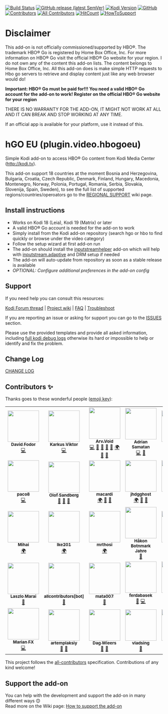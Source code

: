[![Build Status](https://github.com/arvvoid/plugin.video.hbogoeu/workflows/CI/badge.svg)](https://github.com/arvvoid/plugin.video.hbogoeu/actions)
[![GitHub release (latest SemVer)](https://img.shields.io/github/v/release/arvvoid/plugin.video.hbogoeu)](https://github.com/arvvoid/plugin.video.hbogoeu/blob/master/README.md#install-instructions) 
[![Kodi Version](https://img.shields.io/badge/kodi-18%20%7C%2019%2B-blue)](https://kodi.tv/)
[![GitHub](https://img.shields.io/github/license/arvvoid/plugin.video.hbogoeu?style=flat)](https://opensource.org/licenses/gpl-2.0.php)
[![Contributors](https://img.shields.io/github/contributors/arvvoid/plugin.video.hbogoeu.svg)](https://github.com/arvvoid/plugin.video.hbogoeu/graphs/contributors)
[![All Contributors](https://img.shields.io/badge/all_contributors-34-orange.svg?style=flat-square)](#contributors-)
[![HitCount](http://hits.dwyl.io/arvvoid/pluginvideohbogoeu.svg)](http://hits.dwyl.io/arvvoid/pluginvideohbogoeu)
[![HowToSupport](https://img.shields.io/badge/How%20to-support%20the%20add--on-orange)](https://github.com/arvvoid/plugin.video.hbogoeu#support-the-add-on)


# Disclaimer

This add-on is not officially commissioned/supported by HBO®. The trademark HBO® Go is registered by Home Box Office, Inc.
For more information on HBO® Go visit the official HBO® Go website for your region.
I do not own any of the content this add-on lists. The content belongs to Home Box Office, Inc. All this add-on does is make simple HTTP requests to Hbo go servers to retrieve and display content just like any web browser would do!

**Important: HBO® Go must be paid for!!! You need a valid HBO® Go account for the add-on to work!
Register on the official HBO® Go website for your region**

THERE IS NO WARRANTY FOR THE ADD-ON, IT MIGHT NOT WORK AT ALL AND IT CAN BREAK AND STOP WORKING AT ANY TIME.

If an official app is available for your platform, use it instead of this.

# hGO EU (plugin.video.hbogoeu)

Simple Kodi add-on to access HBO® Go content from Kodi Media Center (http://kodi.tv).

This add-on support 18 countries at the moment Bosnia and Herzegovina, Bulgaria, Croatia, Czech Republic, Denmark, Finland, Hungary, Macedonia, Montenegro, Norway, Polonia, Portugal, Romania, Serbia, Slovakia, Slovenija, Spain, Sweden), to see the full list of supported regions/countries/operoators go to the [REGIONAL SUPPORT](https://github.com/arvvoid/plugin.video.hbogoeu/wiki/Regional-support) wiki page.

## Install instructions

* Works on Kodi 18 (Leia), Kodi 19 (Matrix) or later
* A valid HBO® Go account is needed for the add-on to work
* Simply install from the Kodi add-on repository (search hgo or hbo to find quickly or browse under the video category)
* Follow the setup wizard at first add-on run
* The add-on should install the [inputstreamhelper](https://github.com/emilsvennesson/script.module.inputstreamhelper) add-on which will help with [inputstream.adaptive](https://github.com/peak3d/inputstream.adaptive) and DRM setup if needed
* The add-on will auto-update from repository as soon as a stable release is available
* *OPTIONAL: Configure additional preferences in the add-on config*

## Support

If you need help you can consult this resources:

[Kodi Forum thread](https://forum.kodi.tv/showthread.php?tid=339798) |
[Project wiki](https://github.com/arvvoid/plugin.video.hbogoeu/wiki) | 
[FAQ](https://github.com/arvvoid/plugin.video.hbogoeu/wiki/FAQ) | 
[Troubleshoot](https://github.com/arvvoid/plugin.video.hbogoeu/wiki/Troubleshoot)

If you are reporting an issue or asking for support you can go to the [ISSUES](https://github.com/arvvoid/plugin.video.hbogoeu/issues) section.

Please use the provided templates and provide all asked information, including [full kodi debug logs](https://kodi.wiki/view/Log_file/Easy) otherwise its hard or impossible to help or identify and fix the problem.


## Change Log

[CHANGE LOG](https://github.com/arvvoid/plugin.video.hbogoeu/blob/master/changelog.md)

## Contributors ✨

Thanks goes to these wonderful people ([emoji key](https://allcontributors.org/docs/en/emoji-key)):

<!-- ALL-CONTRIBUTORS-LIST:START - Do not remove or modify this section -->
<!-- prettier-ignore-start -->
<!-- markdownlint-disable -->
<table>
  <tr>
    <td align="center"><a href="https://github.com/billsuxx"><img src="https://avatars3.githubusercontent.com/u/4318995?v=4" width="100px;" alt=""/><br /><sub><b>David Fodor</b></sub></a><br /><a href="https://github.com/arvvoid/plugin.video.hbogoeu/commits?author=billsuxx" title="Code">💻</a></td>
    <td align="center"><a href="https://github.com/karkusviktor"><img src="https://avatars1.githubusercontent.com/u/14263851?v=4" width="100px;" alt=""/><br /><sub><b>Karkus Viktor</b></sub></a><br /><a href="https://github.com/arvvoid/plugin.video.hbogoeu/commits?author=karkusviktor" title="Code">💻</a></td>
    <td align="center"><a href="https://github.com/arvvoid"><img src="https://avatars2.githubusercontent.com/u/46710439?v=4" width="100px;" alt=""/><br /><sub><b>Arv.Void</b></sub></a><br /><a href="https://github.com/arvvoid/plugin.video.hbogoeu/commits?author=arvvoid" title="Code">💻</a> <a href="https://github.com/arvvoid/plugin.video.hbogoeu/commits?author=arvvoid" title="Documentation">📖</a> <a href="#ideas-arvvoid" title="Ideas, Planning, & Feedback">🤔</a> <a href="#maintenance-arvvoid" title="Maintenance">🚧</a> <a href="https://github.com/arvvoid/plugin.video.hbogoeu/pulls?q=is%3Apr+reviewed-by%3Aarvvoid" title="Reviewed Pull Requests">👀</a> <a href="#translation-arvvoid" title="Translation">🌍</a> <a href="https://github.com/arvvoid/plugin.video.hbogoeu/issues?q=author%3Aarvvoid" title="Bug reports">🐛</a> <a href="#question-arvvoid" title="Answering Questions">💬</a></td>
    <td align="center"><a href="https://github.com/Sakerdot"><img src="https://avatars3.githubusercontent.com/u/9504138?v=4" width="100px;" alt=""/><br /><sub><b>Adrian Samatan</b></sub></a><br /><a href="https://github.com/arvvoid/plugin.video.hbogoeu/commits?author=Sakerdot" title="Code">💻</a> <a href="#ideas-Sakerdot" title="Ideas, Planning, & Feedback">🤔</a></td>
    <td align="center"><a href="http://ajnasz.hu"><img src="https://avatars1.githubusercontent.com/u/38329?v=4" width="100px;" alt=""/><br /><sub><b>Lajos Koszti</b></sub></a><br /><a href="#translation-Ajnasz" title="Translation">🌍</a> <a href="https://github.com/arvvoid/plugin.video.hbogoeu/commits?author=Ajnasz" title="Code">💻</a> <a href="https://github.com/arvvoid/plugin.video.hbogoeu/issues?q=author%3AAjnasz" title="Bug reports">🐛</a></td>
    <td align="center"><a href="https://github.com/yuppity"><img src="https://avatars3.githubusercontent.com/u/18071690?v=4" width="100px;" alt=""/><br /><sub><b>yuppity</b></sub></a><br /><a href="https://github.com/arvvoid/plugin.video.hbogoeu/commits?author=yuppity" title="Code">💻</a> <a href="https://github.com/arvvoid/plugin.video.hbogoeu/issues?q=author%3Ayuppity" title="Bug reports">🐛</a></td>
    <td align="center"><a href="https://github.com/awdAvenger"><img src="https://avatars2.githubusercontent.com/u/13065046?v=4" width="100px;" alt=""/><br /><sub><b>Knut Tidemann</b></sub></a><br /><a href="https://github.com/arvvoid/plugin.video.hbogoeu/issues?q=author%3AawdAvenger" title="Bug reports">🐛</a> <a href="https://github.com/arvvoid/plugin.video.hbogoeu/commits?author=awdAvenger" title="Code">💻</a></td>
  </tr>
  <tr>
    <td align="center"><a href="https://github.com/Paco8"><img src="https://avatars1.githubusercontent.com/u/5084042?v=4" width="100px;" alt=""/><br /><sub><b>paco8</b></sub></a><br /><a href="https://github.com/arvvoid/plugin.video.hbogoeu/commits?author=paco8" title="Code">💻</a></td>
    <td align="center"><a href="https://github.com/PolliSoft"><img src="https://avatars0.githubusercontent.com/u/563252?v=4" width="100px;" alt=""/><br /><sub><b>Olof Sandberg</b></sub></a><br /><a href="https://github.com/arvvoid/plugin.video.hbogoeu/issues?q=author%3APolliSoft" title="Bug reports">🐛</a> <a href="#ideas-PolliSoft" title="Ideas, Planning, & Feedback">🤔</a> <a href="#userTesting-PolliSoft" title="User Testing">📓</a></td>
    <td align="center"><a href="https://github.com/macardi"><img src="https://avatars0.githubusercontent.com/u/71271?v=4" width="100px;" alt=""/><br /><sub><b>macardi</b></sub></a><br /><a href="#translation-macardi" title="Translation">🌍</a> <a href="#ideas-macardi" title="Ideas, Planning, & Feedback">🤔</a> <a href="#userTesting-macardi" title="User Testing">📓</a></td>
    <td align="center"><a href="https://github.com/jhdgghost"><img src="https://avatars2.githubusercontent.com/u/25726039?v=4" width="100px;" alt=""/><br /><sub><b>jhdgghost</b></sub></a><br /><a href="#translation-jhdgghost" title="Translation">🌍</a> <a href="#ideas-jhdgghost" title="Ideas, Planning, & Feedback">🤔</a> <a href="#userTesting-jhdgghost" title="User Testing">📓</a></td>
    <td align="center"><a href="https://github.com/jumakki"><img src="https://avatars3.githubusercontent.com/u/32912134?v=4" width="100px;" alt=""/><br /><sub><b>jumakki</b></sub></a><br /><a href="#translation-jumakki" title="Translation">🌍</a> <a href="https://github.com/arvvoid/plugin.video.hbogoeu/issues?q=author%3Ajumakki" title="Bug reports">🐛</a> <a href="#ideas-jumakki" title="Ideas, Planning, & Feedback">🤔</a> <a href="#userTesting-jumakki" title="User Testing">📓</a></td>
    <td align="center"><a href="https://github.com/sanangel"><img src="https://avatars1.githubusercontent.com/u/20192587?v=4" width="100px;" alt=""/><br /><sub><b>sanangel</b></sub></a><br /><a href="#ideas-sanangel" title="Ideas, Planning, & Feedback">🤔</a> <a href="#userTesting-sanangel" title="User Testing">📓</a></td>
    <td align="center"><a href="http://www.el-magnifico.org"><img src="https://avatars0.githubusercontent.com/u/697599?v=4" width="100px;" alt=""/><br /><sub><b>Alfonso E.M.</b></sub></a><br /><a href="#ideas-alfem" title="Ideas, Planning, & Feedback">🤔</a> <a href="#userTesting-alfem" title="User Testing">📓</a></td>
  </tr>
  <tr>
    <td align="center"><a href="http://mihai.discuta-liber.com/"><img src="https://avatars1.githubusercontent.com/u/14995307?v=4" width="100px;" alt=""/><br /><sub><b>Mihai</b></sub></a><br /><a href="#translation-tmihai20" title="Translation">🌍</a></td>
    <td align="center"><a href="https://github.com/Ike201"><img src="https://avatars2.githubusercontent.com/u/51044106?v=4" width="100px;" alt=""/><br /><sub><b>Ike201</b></sub></a><br /><a href="#translation-Ike201" title="Translation">🌍</a></td>
    <td align="center"><a href="https://github.com/mrthosi"><img src="https://avatars2.githubusercontent.com/u/55213305?v=4" width="100px;" alt=""/><br /><sub><b>mrthosi</b></sub></a><br /><a href="#translation-mrthosi" title="Translation">🌍</a></td>
    <td align="center"><a href="http://håkonjahre.no"><img src="https://avatars3.githubusercontent.com/u/1866620?v=4" width="100px;" alt=""/><br /><sub><b>Håkon Botnmark Jahre</b></sub></a><br /><a href="https://github.com/arvvoid/plugin.video.hbogoeu/issues?q=author%3Ahaakobja" title="Bug reports">🐛</a></td>
    <td align="center"><a href="https://github.com/sile70000"><img src="https://avatars2.githubusercontent.com/u/46074370?v=4" width="100px;" alt=""/><br /><sub><b>sile70000</b></sub></a><br /><a href="https://github.com/arvvoid/plugin.video.hbogoeu/issues?q=author%3Asile70000" title="Bug reports">🐛</a> <a href="#ideas-sile70000" title="Ideas, Planning, & Feedback">🤔</a> <a href="#userTesting-sile70000" title="User Testing">📓</a> <a href="https://github.com/arvvoid/plugin.video.hbogoeu/commits?author=sile70000" title="Code">💻</a></td>
    <td align="center"><a href="https://github.com/ntilagoa"><img src="https://avatars1.githubusercontent.com/u/13465787?v=4" width="100px;" alt=""/><br /><sub><b>ntilagoa</b></sub></a><br /><a href="https://github.com/arvvoid/plugin.video.hbogoeu/issues?q=author%3Antilagoa" title="Bug reports">🐛</a></td>
    <td align="center"><a href="http://www.autorinomina.it"><img src="https://avatars2.githubusercontent.com/u/3257156?v=4" width="100px;" alt=""/><br /><sub><b>Stefano Gottardo</b></sub></a><br /><a href="#ideas-CastagnaIT" title="Ideas, Planning, & Feedback">🤔</a> <a href="https://github.com/arvvoid/plugin.video.hbogoeu/commits?author=CastagnaIT" title="Code">💻</a></td>
  </tr>
  <tr>
    <td align="center"><a href="http://noispot.com"><img src="https://avatars3.githubusercontent.com/u/6267837?v=4" width="100px;" alt=""/><br /><sub><b>Laszlo Marai</b></sub></a><br /><a href="#ideas-atleta" title="Ideas, Planning, & Feedback">🤔</a></td>
    <td align="center"><a href="https://github.com/all-contributors/all-contributors-bot"><img src="https://avatars3.githubusercontent.com/u/46843839?v=4" width="100px;" alt=""/><br /><sub><b>allcontributors[bot]</b></sub></a><br /><a href="https://github.com/arvvoid/plugin.video.hbogoeu/commits?author=allcontributors" title="Documentation">📖</a></td>
    <td align="center"><a href="https://github.com/mata007"><img src="https://avatars1.githubusercontent.com/u/22648433?v=4" width="100px;" alt=""/><br /><sub><b>mata007</b></sub></a><br /><a href="https://github.com/arvvoid/plugin.video.hbogoeu/issues?q=author%3Amata007" title="Bug reports">🐛</a></td>
    <td align="center"><a href="https://github.com/ferdabasek"><img src="https://avatars2.githubusercontent.com/u/58233539?v=4" width="100px;" alt=""/><br /><sub><b>ferdabasek</b></sub></a><br /><a href="#ideas-ferdabasek" title="Ideas, Planning, & Feedback">🤔</a> <a href="https://github.com/arvvoid/plugin.video.hbogoeu/commits?author=ferdabasek" title="Code">💻</a></td>
    <td align="center"><a href="https://github.com/durip"><img src="https://avatars3.githubusercontent.com/u/13102223?v=4" width="100px;" alt=""/><br /><sub><b>durip</b></sub></a><br /><a href="#userTesting-durip" title="User Testing">📓</a> <a href="#translation-durip" title="Translation">🌍</a></td>
    <td align="center"><a href="https://github.com/splichy"><img src="https://avatars3.githubusercontent.com/u/16658908?v=4" width="100px;" alt=""/><br /><sub><b>splichy</b></sub></a><br /><a href="#ideas-splichy" title="Ideas, Planning, & Feedback">🤔</a> <a href="https://github.com/arvvoid/plugin.video.hbogoeu/commits?author=splichy" title="Code">💻</a></td>
    <td align="center"><a href="https://github.com/boblo1"><img src="https://avatars1.githubusercontent.com/u/58788554?v=4" width="100px;" alt=""/><br /><sub><b>boblo1</b></sub></a><br /><a href="#translation-boblo1" title="Translation">🌍</a></td>
  </tr>
  <tr>
    <td align="center"><a href="http://marianfocsa.info"><img src="https://avatars3.githubusercontent.com/u/17079638?v=4" width="100px;" alt=""/><br /><sub><b>Marian FX</b></sub></a><br /><a href="https://github.com/arvvoid/plugin.video.hbogoeu/commits?author=marianfx" title="Code">💻</a></td>
    <td align="center"><a href="https://github.com/artemplaksiy"><img src="https://avatars0.githubusercontent.com/u/34888588?v=4" width="100px;" alt=""/><br /><sub><b>artemplaksiy</b></sub></a><br /><a href="https://github.com/arvvoid/plugin.video.hbogoeu/issues?q=author%3Aartemplaksiy" title="Bug reports">🐛</a> <a href="#ideas-artemplaksiy" title="Ideas, Planning, & Feedback">🤔</a></td>
    <td align="center"><a href="http://dag.wiee.rs/blog/"><img src="https://avatars0.githubusercontent.com/u/388198?v=4" width="100px;" alt=""/><br /><sub><b>Dag Wieers</b></sub></a><br /><a href="https://github.com/arvvoid/plugin.video.hbogoeu/issues?q=author%3Adagwieers" title="Bug reports">🐛</a> <a href="#ideas-dagwieers" title="Ideas, Planning, & Feedback">🤔</a></td>
    <td align="center"><a href="https://github.com/Buraddo23"><img src="https://avatars0.githubusercontent.com/u/28982082?v=4" width="100px;" alt=""/><br /><sub><b>vladsing</b></sub></a><br /><a href="https://github.com/arvvoid/plugin.video.hbogoeu/issues?q=author%3ABuraddo23" title="Bug reports">🐛</a></td>
    <td align="center"><a href="https://github.com/gbelovai"><img src="https://avatars2.githubusercontent.com/u/63640826?v=4" width="100px;" alt=""/><br /><sub><b>gbelovai</b></sub></a><br /><a href="https://github.com/arvvoid/plugin.video.hbogoeu/issues?q=author%3Agbelovai" title="Bug reports">🐛</a></td>
    <td align="center"><a href="https://github.com/petakpa1"><img src="https://avatars1.githubusercontent.com/u/47955298?v=4" width="100px;" alt=""/><br /><sub><b>petakpa1</b></sub></a><br /><a href="https://github.com/arvvoid/plugin.video.hbogoeu/issues?q=author%3Apetakpa1" title="Bug reports">🐛</a></td>
  </tr>
</table>

<!-- markdownlint-enable -->
<!-- prettier-ignore-end -->
<!-- ALL-CONTRIBUTORS-LIST:END -->

This project follows the [all-contributors](https://github.com/all-contributors/all-contributors) specification. Contributions of any kind welcome!

## Support the add-on

You can help with the development and support the add-on in many different ways 😊
<br>Read more on the Wiki page: [How to support the add-on](https://github.com/arvvoid/plugin.video.hbogoeu/wiki/How-to-support-the-add-on)
